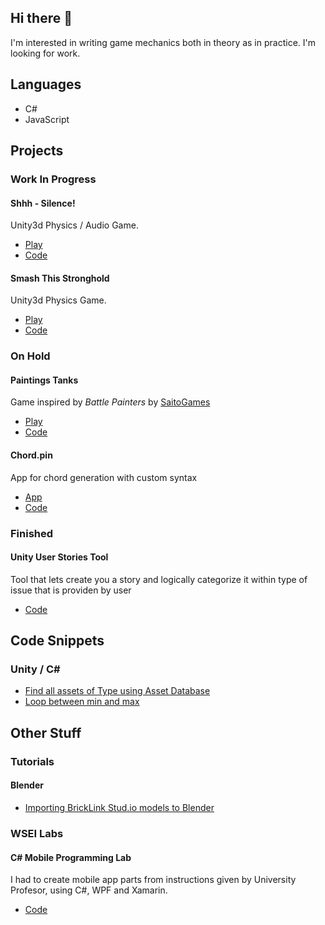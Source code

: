 ## Hi there 👋
I'm interested in writing game mechanics both in theory as in practice. I'm looking for work. 

## Languages
- C# 
- JavaScript

## Projects
### Work In Progress
#### Shhh - Silence!
Unity3d Physics / Audio Game.
- [Play](https://jacekwozniak12.github.io/shhh-silence)
- [Code](https://github.com/JacekWozniak12/shhh-silence)

#### Smash This Stronghold
Unity3d Physics Game.
- [Play](https://jacekwozniak12.github.io/smash-this-stronghold)
- [Code](https://github.com/JacekWozniak12/smash-this-stronghold)

### On Hold
#### Paintings Tanks
Game inspired by *Battle Painters* by [SaitoGames](http://www.saitogames.com/battlepainters/)
- [Play](https://jacekwozniak12.github.io/painting-tanks/)
- [Code](https://github.com/JacekWozniak12/painting-tanks/)

#### Chord.pin
App for chord generation with custom syntax
- [App](https://jacekwozniak12.github.io/chord.pin/)
- [Code](https://github.com/JacekWozniak12/chord.pin/)

### Finished
#### Unity User Stories Tool
Tool that lets create you a story and logically categorize it within type of issue that is providen by user
- [Code](https://github.com/JacekWozniak12/unity-user-stories-tool)

## Code Snippets
### Unity / C#
- [Find all assets of Type using Asset Database](https://gist.github.com/JacekWozniak12/3022388cd9dcbe35c83e69adefb3a555)
- [Loop between min and max](https://gist.github.com/JacekWozniak12/41778af2b34229aca1eb6255ebbbbf83)

## Other Stuff
### Tutorials
#### Blender
- [Importing BrickLink Stud.io models to Blender](https://github.com/JacekWozniak12/tutorials/blob/eng/ldraw-into-blender.md)

### WSEI Labs
#### C# Mobile Programming Lab
I had to create mobile app parts from instructions given by University Profesor, using C#, WPF and Xamarin.
- [Code](https://github.com/JacekWozniak12/wsei-xamarin)


